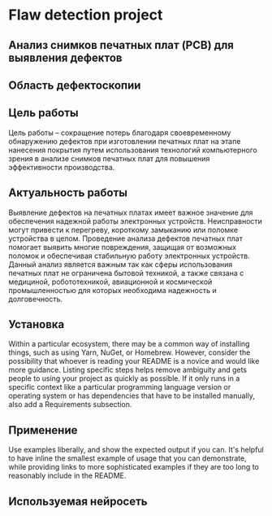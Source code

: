 # Flaw detection project

## Анализ снимков печатных плат (PCB) для выявления дефектов 

## Область дефектоскопии


## Цель работы
Цель работы – сокращение потерь благодаря своевременному обнаружению дефектов при изготовлении печатных плат на этапе нанесения покрытия путем использования технологий компьютерного зрения в анализе снимков печатных плат для повышения эффективности производства.

## Актуальность работы
Выявление дефектов на печатных платах имеет важное значение для обеспечения надежной работы электронных устройств. Неисправности могут привести к перегреву, короткому замыканию или поломке устройства в целом. Проведение анализа дефектов печатных плат помогает выявить многие повреждения, защищая от возможных поломок и обеспечивая стабильную работу электронных устройств. Данный анализ является важным так как сферы использования печатных плат не ограничена бытовой техникой, а также связана с медициной, робототехникой, авиационной и космической промышленностью для которых необходима надежность и долговечность. 

## Установка
Within a particular ecosystem, there may be a common way of installing things, such as using Yarn, NuGet, or Homebrew. However, consider the possibility that whoever is reading your README is a novice and would like more guidance. Listing specific steps helps remove ambiguity and gets people to using your project as quickly as possible. If it only runs in a specific context like a particular programming language version or operating system or has dependencies that have to be installed manually, also add a Requirements subsection.

## Применение
Use examples liberally, and show the expected output if you can. It's helpful to have inline the smallest example of usage that you can demonstrate, while providing links to more sophisticated examples if they are too long to reasonably include in the README.

## Используемая нейросеть






